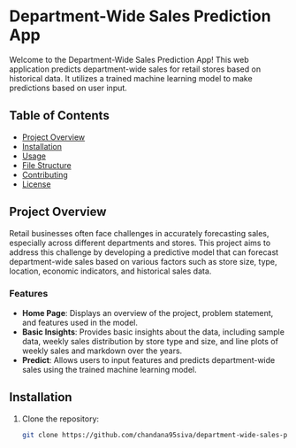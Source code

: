 # Department-Wide Sales Prediction App

Welcome to the Department-Wide Sales Prediction App! This web application predicts department-wide sales for retail stores based on historical data. It utilizes a trained machine learning model to make predictions based on user input.

## Table of Contents

- [Project Overview](#project-overview)
- [Installation](#installation)
- [Usage](#usage)
- [File Structure](#file-structure)
- [Contributing](#contributing)
- [License](#license)

## Project Overview

Retail businesses often face challenges in accurately forecasting sales, especially across different departments and stores. This project aims to address this challenge by developing a predictive model that can forecast department-wide sales based on various factors such as store size, type, location, economic indicators, and historical sales data.

### Features

- **Home Page**: Displays an overview of the project, problem statement, and features used in the model.
- **Basic Insights**: Provides basic insights about the data, including sample data, weekly sales distribution by store type and size, and line plots of weekly sales and markdown over the years.
- **Predict**: Allows users to input features and predicts department-wide sales using the trained machine learning model.

## Installation

1. Clone the repository:

   ```sh
   git clone https://github.com/chandana95siva/department-wide-sales-prediction.git
